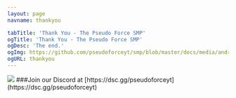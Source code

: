 ```yaml
---
layout: page
navname: thankyou

tabTitle: 'Thank You - The Pseudo Force SMP'
ogTitle: 'Thank You - The Pseudo Force SMP'
ogDesc: 'The end.'
ogImg: https://github.com/pseudoforceyt/smp/blob/master/docs/media/android-chrome-512x512.png?raw=true
ogURL: thankyou
---
```


<img src="https://media.discordapp.net/attachments/837210619257683988/893824385113292810/Thank-new-yellow-black.png?width=450&height=450" />
###Join our Discord at [https://dsc.gg/pseudoforceyt](https://dsc.gg/pseudoforceyt)
